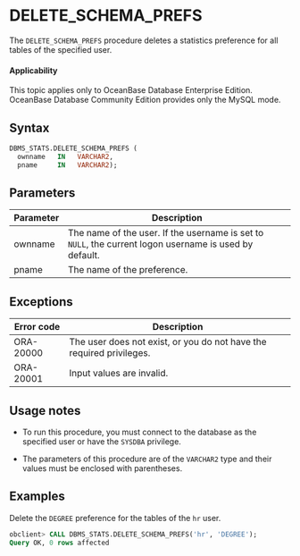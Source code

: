 # DELETE_SCHEMA_PREFS

The `DELETE_SCHEMA_PREFS` procedure deletes a statistics preference for all tables of the specified user.

<main id="notice" >
    <h4>Applicability</h4>
    <p>This topic applies only to OceanBase Database Enterprise Edition. OceanBase Database Community Edition provides only the MySQL mode. </p>
  </main>

## Syntax

```sql
DBMS_STATS.DELETE_SCHEMA_PREFS (
  ownname   IN   VARCHAR2,
  pname     IN   VARCHAR2);
```



## Parameters

| Parameter | Description |
|---------|------------|
| ownname | The name of the user. If the username is set to `NULL`, the current logon username is used by default.  |
| pname | The name of the preference.  |



## Exceptions

| Error code | Description |
|-----------|------------------|
| ORA-20000 | The user does not exist, or you do not have the required privileges.  |
| ORA-20001 | Input values are invalid.  |



## Usage notes

* To run this procedure, you must connect to the database as the specified user or have the `SYSDBA` privilege.

* The parameters of this procedure are of the `VARCHAR2` type and their values must be enclosed with parentheses.


## Examples

Delete the `DEGREE` preference for the tables of the `hr` user.

```sql
obclient> CALL DBMS_STATS.DELETE_SCHEMA_PREFS('hr', 'DEGREE');
Query OK, 0 rows affected
```
